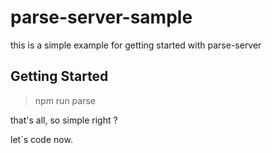 # parse-server-sample
this is a simple example for getting started with parse-server

## Getting Started

> npm run parse

that's all, so simple right ?

let`s code now.
